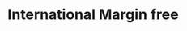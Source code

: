 ---
title: "International Margin free"
url: /thiruvalla/international-margin-free/
shop: Supermarkt
---